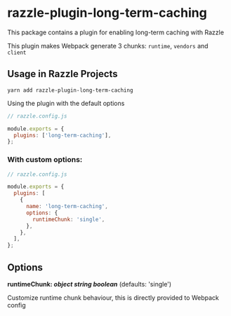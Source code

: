 # razzle-plugin-long-term-caching

This package contains a plugin for enabling long-term caching with Razzle

This plugin makes Webpack generate 3 chunks: `runtime`, `vendors` and `client`

## Usage in Razzle Projects

```
yarn add razzle-plugin-long-term-caching
```

Using the plugin with the default options

```js
// razzle.config.js

module.exports = {
  plugins: ['long-term-caching'],
};
```

### With custom options:

```js
// razzle.config.js

module.exports = {
  plugins: [
    {
      name: 'long-term-caching',
      options: {
        runtimeChunk: 'single',
      },
    },
  ],
};
```

## Options

**runtimeChunk: _object_ _string_ _boolean_** (defaults: 'single')

Customize runtime chunk behaviour, this is directly provided to Webpack config
